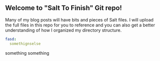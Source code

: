  

## Welcome to "Salt To Finish" Git repo!

Many of my blog posts will have bits and pieces of Salt files. I will upload the full files in this repo for you to reference and you can also get a better understanding of how I organized my directory structure.

```yaml
fasd:
  somethignselse
```

something something

